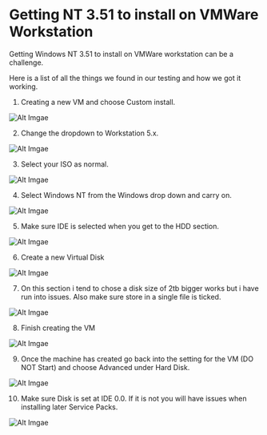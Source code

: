 # **Getting NT 3.51 to install on VMWare Workstation**

Getting Windows NT 3.51 to install on VMWare workstation can be a challenge.

Here is a list of all the things we found in our testing and how we got it working.

1. Creating a new VM and choose Custom install.

![Alt Imgae](Images/VMWare/1a.png)

2. Change the dropdown to Workstation 5.x.

![Alt Imgae](Images/VMWare/2a.png)

3. Select your ISO as normal.

![Alt Imgae](Images/VMWare/3a.png)

4. Select Windows NT from the Windows drop down and carry on.

![Alt Imgae](Images/VMWare/4a.png)

5. Make sure IDE is selected when you get to the HDD section.

![Alt Imgae](Images/VMWare/5a.png)

6. Create a new Virtual Disk

![Alt Imgae](Images/VMWare/6a.png)

7. On this section i tend to chose a disk size of 2tb bigger works but i have run into issues.  Also make sure store in a single file is ticked.

![Alt Imgae](Images/VMWare/7a.png)

8. Finish creating the VM

![Alt Imgae](Images/VMWare/8a.png)

9. Once the machine has created go back into the setting for the VM (DO NOT Start) and choose Advanced under Hard Disk.

![Alt Imgae](Images/VMWare/9a.png)

10. Make sure Disk is set at IDE 0.0.  If it is not you will have issues when installing later Service Packs.

![Alt Imgae](Images/VMWare/10a.png)